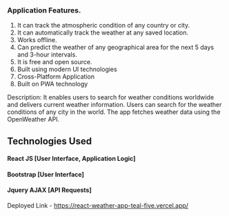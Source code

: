 ### Application Features.

1. It can track the atmospheric condition of any country or city.
2. It can automatically track the weather at any saved location.
3. Works offline.
4. Can predict the weather of any geographical area for the next 5 days and 3-hour intervals.
5. It is free and open source.
6. Built using modern UI technologies
7. Cross-Platform Application
8. Built on PWA technology

Description: It enables users to search for weather conditions worldwide and delivers current weather information. Users can search for the weather conditions of any city in the world. The app fetches weather data using the OpenWeather API.

## Technologies Used

#### React JS [User Interface, Application Logic]
#### Bootstrap [User Interface]
#### Jquery AJAX [API Requests]

Deployed Link - https://react-weather-app-teal-five.vercel.app/
